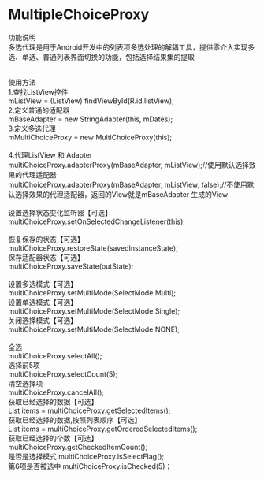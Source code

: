 # MultipleChoiceProxy
功能说明<br/>
多选代理是用于Android开发中的列表项多选处理的解耦工具，提供零介入实现多选、单选、普通列表界面切换的功能，包括选择结果集的提取<br/><br/>

使用方法<br/>
1.查找ListView控件<br/>
mListView = (ListView) findViewById(R.id.listView);<br/>
2.定义普通的适配器<br/>
mBaseAdapter = new StringAdapter(this, mDates);<br/>
3.定义多选代理<br/>
mMultiChoiceProxy = new MultiChoiceProxy<String>(this);<br/>
<br/>
4.代理ListView 和 Adapter<br/>
multiChoiceProxy.adapterProxy(mBaseAdapter, mListView);//使用默认选择效果的代理适配器<br/>
multiChoiceProxy.adapterProxy(mBaseAdapter, mListView, false);//不使用默认选择效果的代理适配器，返回的View就是mBaseAdapter 生成的View<br/>
<br/>
设置选择状态变化监听器【可选】<br/>
multiChoiceProxy.setOnSelectedChangeListener(this);<br/>
<br/>
恢复保存的状态【可选】<br/>
multiChoiceProxy.restoreState(savedInstanceState);<br/>
保存适配器状态【可选】<br/>
multiChoiceProxy.saveState(outState);<br/>
<br/>
设置多选模式【可选】<br/>
multiChoiceProxy.setMultiMode(SelectMode.Multi);<br/>
设置单选模式【可选】<br/>
multiChoiceProxy.setMultiMode(SelectMode.Single);<br/>
关闭选择模式【可选】<br/>
multiChoiceProxy.setMultiMode(SelectMode.NONE);<br/>
<br/>
全选<br/>
multiChoiceProxy.selectAll();<br/>
选择前5项<br/>
multiChoiceProxy.selectCount(5);<br/>
清空选择项<br/>
multiChoiceProxy.cancelAll();<br/>
获取已经选择的数据【可选】<br/>
List<String> items = multiChoiceProxy.getSelectedItems();<br/>
获取已经选择的数据,按照列表顺序【可选】<br/>
List<String> items = multiChoiceProxy.getOrderedSelectedItems();<br/>
获取已经选择的个数【可选】<br/>
multiChoiceProxy.getCheckedItemCount();<br/>
是否是选择模式
multiChoiceProxy.isSelectFlag();<br/>
第6项是否被选中
multiChoiceProxy.isChecked(5)；<br/>
